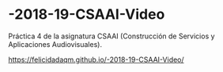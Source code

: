# -2018-19-CSAAI-Video
Práctica 4 de la asignatura CSAAI (Construcción de Servicios y Aplicaciones Audiovisuales). 

https://felicidadaqm.github.io/-2018-19-CSAAI-Video/
